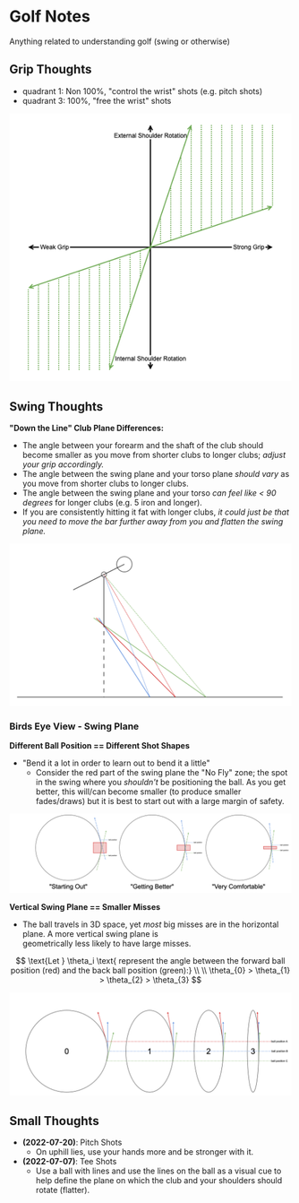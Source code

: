 # Golf Notes

Anything related to understanding golf (swing or otherwise)

## Grip Thoughts

* quadrant 1: Non 100%, "control the wrist" shots (e.g. pitch shots)
* quadrant 3: 100%, "free the wrist" shots

![](images/grip_and_shoulder_relationship.png)

## Swing Thoughts

**"Down the Line" Club Plane Differences:**
* The angle between your forearm and the shaft of the club should become smaller as you move from shorter clubs to
  longer clubs; *adjust your grip accordingly.*
* The angle between the swing plane and your torso plane *should vary* as you move from shorter clubs to longer clubs.
* The angle between the swing plane and your torso *can feel like < 90 degrees* for longer clubs (e.g. 5 iron and
  longer).
* If you are consistently hitting it fat with longer clubs, *it could just be that you need to move the bar further away
  from you and flatten the swing plane.*

![](images/dtl_club_plane_differences.png)

### Birds Eye View - Swing Plane

**Different Ball Position == Different Shot Shapes**
* "Bend it a lot in order to learn out to bend it a little"
    * Consider the red part of the swing plane the "No Fly" zone; the spot in the swing where you *shouldn't* be
      positioning the ball. As you get better, this will/can become smaller (to produce smaller fades/draws) but it is
      best to start out with a large margin of safety.

![](images/fades_vs_draws.png)

**Vertical Swing Plane == Smaller Misses** 
* The ball travels in 3D space, yet *most* big misses are in the horizontal plane. A more vertical swing plane is  
  geometrically less likely to have large misses.

$$
\text{Let } \theta_i \text{ represent the angle between the forward ball position (red) and the back ball position (green):} \\
\\
\theta_{0} > \theta_{1} > \theta_{2} > \theta_{3}
$$

![](images/vertical_swing_plane_superiority.png)

## Small Thoughts

* **(2022-07-20)**: Pitch Shots
    * On uphill lies, use your hands more and be stronger with it.
* **(2022-07-07)**: Tee Shots
    * Use a ball with lines and use the lines on the ball as a visual cue to help define the plane on which the club and
      your shoulders should rotate (flatter).

